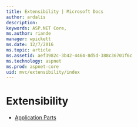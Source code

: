 ```yaml
---
title: Extensibility | Microsoft Docs
author: ardalis
description: 
keywords: ASP.NET Core,
ms.author: riande
manager: wpickett
ms.date: 12/7/2016
ms.topic: article
ms.assetid: aef3982c-3b42-4464-8d5d-388c36701f6c
ms.technology: aspnet
ms.prod: aspnet-core
uid: mvc/extensibility/index
---
```

# Extensibility

* [Application Parts](app-parts.md)

